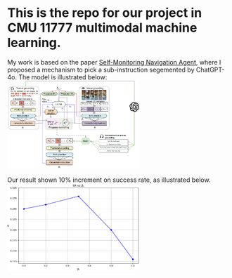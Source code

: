 # This is the repo for our project in CMU 11777 multimodal machine learning. 
My work is based on the paper [Self-Monitoring Navigation Agent](https://arxiv.org/abs/1901.03035), where I proposed a mechanism to pick a sub-instruction segemented by ChatGPT-4o. The model is illustrated below:
<img src="https://github.com/L3Rwin/self-monitoring-picker/blob/main/model.png" width="300" height="200" alt="Model of self-monitoring picker">

Our result shown 10% increment on success rate, as illustrated below.
<img src="https://github.com/L3Rwin/self-monitoring-picker/blob/main/hyperpara_beta_v3.png.png" width="300" height="200" alt="The effect of adjusting the weight of sub-instruction">
